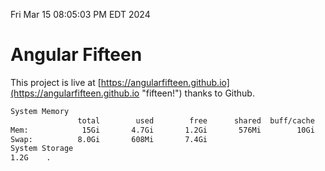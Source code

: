 Fri Mar 15 08:05:03 PM EDT 2024

# Angular Fifteen


This project is live at [https://angularfifteen.github.io](https://angularfifteen.github.io "fifteen!") thanks to Github.

```bash
System Memory
               total        used        free      shared  buff/cache   available
Mem:            15Gi       4.7Gi       1.2Gi       576Mi        10Gi        10Gi
Swap:          8.0Gi       608Mi       7.4Gi
System Storage
1.2G	.
```
```bash
